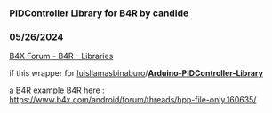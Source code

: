 ### PIDController Library for B4R by candide
### 05/26/2024
[B4X Forum - B4R - Libraries](https://www.b4x.com/android/forum/threads/161332/)

if this wrapper for [luisllamasbinaburo](https://github.com/luisllamasbinaburo)/**[Arduino-PIDController-Library](https://github.com/luisllamasbinaburo/Arduino-PIDController-Library)**   
  
a B4R example B4R here : <https://www.b4x.com/android/forum/threads/hpp-file-only.160635/>